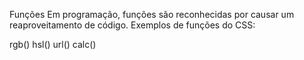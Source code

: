 Funções
Em programação, funções são reconhecidas por causar um reaproveitamento de código.
Exemplos de funções do CSS:

rgb()
hsl()
url()
calc()